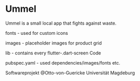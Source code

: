 # Ummel
Ummel is a small local app that fights against waste.

fonts - used for custom icons

images - placeholder images for product grid

lib - contains every flutter-.dart-screen Code

pubspec.yaml - used dependencies/images/fonts etc.



Softwareprojekt @Otto-von-Guericke Universität Magdeburg
